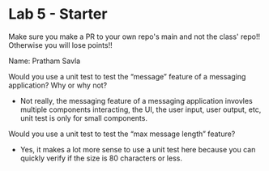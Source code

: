# Lab 5 - Starter
Make sure you make a PR to your own repo's main and not the class' repo!! Otherwise you will lose points!!

Name: Pratham Savla

 Would you use a unit test to test the “message” feature of a messaging application? Why or why not?

- Not really, the messaging feature of a messaging application invovles multiple components interacting, the UI, the user input, user output, etc, unit test is only for small components. 

Would you use a unit test to test the “max message length” feature?
- Yes, it makes a lot more sense to use a unit test here because you can quickly verify if the size is 80 characters or less.
